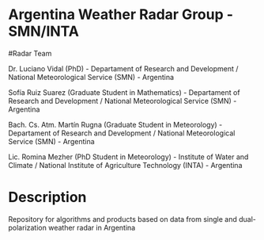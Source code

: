 # Argentina Weather Radar Group - SMN/INTA

#Radar Team

Dr. Luciano Vidal (PhD) - Departament of Research and Development / National Meteorological Service (SMN) - Argentina

Sofía Ruiz Suarez (Graduate Student in Mathematics) - Departament of Research and Development / National Meteorological Service (SMN) - Argentina

Bach. Cs. Atm. Martín Rugna (Graduate Student in Meteorology) - Departament of Research and Development / National Meteorological Service (SMN) - Argentina

Lic. Romina Mezher (PhD Student in Meteorology) - Institute of Water and Climate / National Institute of Agriculture Technology (INTA) - Argentina


# Description

Repository for algorithms and products based on data from single and dual-polarization weather radar in Argentina
